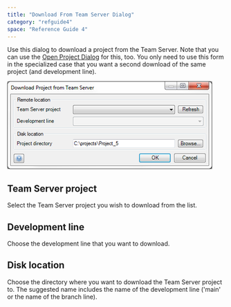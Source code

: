 ```yaml
---
title: "Download From Team Server Dialog"
category: "refguide4"
space: "Reference Guide 4"
---
```

Use this dialog to download a project from the Team Server. Note that you can use the [Open Project Dialog](Open+Project+Dialog) for this, too. You only need to use this form in the specialized case that you want a second download of the same project (and development line).

![](attachments/4194434/4325455.png)

## Team Server project

Select the Team Server project you wish to download from the list.

## Development line

Choose the development line that you want to download.

## Disk location

Choose the directory where you want to download the Team Server project to. The suggested name includes the name of the development line ('main' or the name of the branch line).